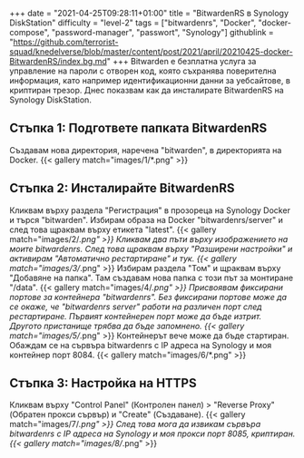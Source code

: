 +++
date = "2021-04-25T09:28:11+01:00"
title = "BitwardenRS в Synology DiskStation"
difficulty = "level-2"
tags = ["bitwardenrs", "Docker", "docker-compose", "password-manager", "passwort", "Synology"]
githublink = "https://github.com/terrorist-squad/knedelverse/blob/master/content/post/2021/april/20210425-docker-BitwardenRS/index.bg.md"
+++
Bitwarden е безплатна услуга за управление на пароли с отворен код, която съхранява поверителна информация, като например идентификационни данни за уебсайтове, в криптиран трезор. Днес показвам как да инсталирате BitwardenRS на Synology DiskStation.
## Стъпка 1: Подгответе папката BitwardenRS
Създавам нова директория, наречена "bitwarden", в директорията на Docker.
{{< gallery match="images/1/*.png" >}}

## Стъпка 2: Инсталирайте BitwardenRS
Кликвам върху раздела "Регистрация" в прозореца на Synology Docker и търся "bitwarden". Избирам образа на Docker "bitwardenrs/server" и след това щраквам върху етикета "latest".
{{< gallery match="images/2/*.png" >}}
Кликвам два пъти върху изображението на моите bitwardenrs. След това щраквам върху "Разширени настройки" и активирам "Автоматично рестартиране" и тук.
{{< gallery match="images/3/*.png" >}}
Избирам раздела "Том" и щраквам върху "Добавяне на папка". Там създавам нова папка с този път за монтиране "/data".
{{< gallery match="images/4/*.png" >}}
Присвоявам фиксирани портове за контейнера "bitwardenrs". Без фиксирани портове може да се окаже, че "bitwardenrs server" работи на различен порт след рестартиране. Първият контейнерен порт може да бъде изтрит. Другото пристанище трябва да бъде запомнено.
{{< gallery match="images/5/*.png" >}}
Контейнерът вече може да бъде стартиран. Обаждам се на сървъра bitwardenrs с IP адреса на Synology и моя контейнер порт 8084.
{{< gallery match="images/6/*.png" >}}

## Стъпка 3: Настройка на HTTPS
Кликвам върху "Control Panel" (Контролен панел) > "Reverse Proxy" (Обратен прокси сървър) и "Create" (Създаване).
{{< gallery match="images/7/*.png" >}}
След това мога да извикам сървъра bitwardenrs с IP адреса на Synology и моя прокси порт 8085, криптиран.
{{< gallery match="images/8/*.png" >}}
